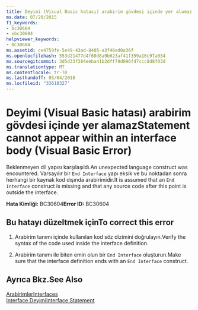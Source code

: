 ```yaml
---
title: Deyimi (Visual Basic hatası) arabirim gövdesi içinde yer alamaz
ms.date: 07/20/2015
f1_keywords:
- bc30604
- vbc30604
helpviewer_keywords:
- BC30604
ms.assetid: ce4759fe-5e49-43ad-8405-a3f46ed0a36f
ms.openlocfilehash: 553d21477d4f60d8a9b623af41f359a16c97a034
ms.sourcegitcommit: 3d5d33f384eeba41b2dff79d096f47ccc8d8f03d
ms.translationtype: MT
ms.contentlocale: tr-TR
ms.lasthandoff: 05/04/2018
ms.locfileid: "33610327"
---
```

# <a name="statement-cannot-appear-within-an-interface-body-visual-basic-error"></a><span data-ttu-id="dcb38-102">Deyimi (Visual Basic hatası) arabirim gövdesi içinde yer alamaz</span><span class="sxs-lookup"><span data-stu-id="dcb38-102">Statement cannot appear within an interface body (Visual Basic Error)</span></span>
<span data-ttu-id="dcb38-103">Beklenmeyen dil yapısı karşılaşıldı.</span><span class="sxs-lookup"><span data-stu-id="dcb38-103">An unexpected language construct was encountered.</span></span> <span data-ttu-id="dcb38-104">Varsayılır bir `End Interface` yapı eksik ve bu noktadan sonra herhangi bir kaynak kod dışında arabirimidir.</span><span class="sxs-lookup"><span data-stu-id="dcb38-104">It is assumed that an `End Interface` construct is missing and that any source code after this point is outside the interface.</span></span>  
  
 <span data-ttu-id="dcb38-105">**Hata Kimliği:** BC30604</span><span class="sxs-lookup"><span data-stu-id="dcb38-105">**Error ID:** BC30604</span></span>  
  
## <a name="to-correct-this-error"></a><span data-ttu-id="dcb38-106">Bu hatayı düzeltmek için</span><span class="sxs-lookup"><span data-stu-id="dcb38-106">To correct this error</span></span>  
  
1.  <span data-ttu-id="dcb38-107">Arabirim tanımı içinde kullanılan kod söz dizimini doğrulayın.</span><span class="sxs-lookup"><span data-stu-id="dcb38-107">Verify the syntax of the code used inside the interface definition.</span></span>  
  
2.  <span data-ttu-id="dcb38-108">Arabirim tanımı ile biten emin olun bir `End Interface` oluşturun.</span><span class="sxs-lookup"><span data-stu-id="dcb38-108">Make sure that the interface definition ends with an `End Interface` construct.</span></span>  
  
## <a name="see-also"></a><span data-ttu-id="dcb38-109">Ayrıca Bkz.</span><span class="sxs-lookup"><span data-stu-id="dcb38-109">See Also</span></span>  
 [<span data-ttu-id="dcb38-110">Arabirimler</span><span class="sxs-lookup"><span data-stu-id="dcb38-110">Interfaces</span></span>](../../visual-basic/programming-guide/language-features/interfaces/index.md)  
 [<span data-ttu-id="dcb38-111">Interface Deyimi</span><span class="sxs-lookup"><span data-stu-id="dcb38-111">Interface Statement</span></span>](../../visual-basic/language-reference/statements/interface-statement.md)
